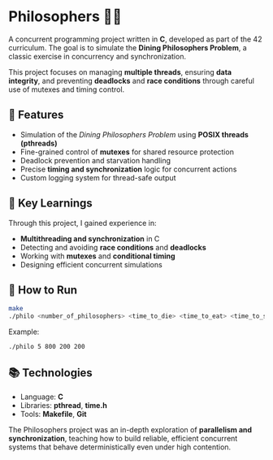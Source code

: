 # Philosophers 🧠🍝

A concurrent programming project written in **C**, developed as part of the 42 curriculum.
The goal is to simulate the **Dining Philosophers Problem**, a classic exercise in concurrency and synchronization.

This project focuses on managing **multiple threads**, ensuring **data integrity**, and preventing **deadlocks** and **race conditions** through careful use of mutexes and timing control.

## 🔧 Features

* Simulation of the *Dining Philosophers Problem* using **POSIX threads (pthreads)**
* Fine-grained control of **mutexes** for shared resource protection
* Deadlock prevention and starvation handling
* Precise **timing and synchronization** logic for concurrent actions
* Custom logging system for thread-safe output

## 🧠 Key Learnings

Through this project, I gained experience in:

* **Multithreading and synchronization** in C
* Detecting and avoiding **race conditions** and **deadlocks**
* Working with **mutexes** and **conditional timing**
* Designing efficient concurrent simulations

## 🚀 How to Run

```bash
make
./philo <number_of_philosophers> <time_to_die> <time_to_eat> <time_to_sleep> [optional_number_of_meals]
```

Example:

```bash
./philo 5 800 200 200
```

## 📚 Technologies

* Language: **C**
* Libraries: **pthread**, **time.h**
* Tools: **Makefile**, **Git**

The Philosophers project was an in-depth exploration of **parallelism and synchronization**, teaching how to build reliable, efficient concurrent systems that behave deterministically even under high contention.
